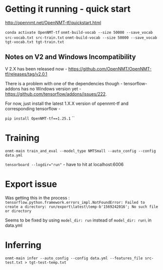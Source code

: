 # Getting it running - quick start
http://opennmt.net/OpenNMT-tf/quickstart.html

`conda activate OpenNMT-tf`
`onmt-build-vocab --size 50000 --save_vocab src-vocab.txt src-train.txt`
`onmt-build-vocab --size 50000 --save_vocab tgt-vocab.txt tgt-train.txt`

## Notes on V2 and Windows Incompatibility
V 2.X has been released now - https://github.com/OpenNMT/OpenNMT-tf/releases/tag/v2.0.1

There is a problem with one of the dependencies though - tensorflow-addons has no Windows version yet - https://github.com/tensorflow/addons/issues/222.

For now, just install the latest 1.X.X version of opennmt-tf and corresponding tensorflow -

`pip install OpenNMT-tf==1.25.1`
``



# Training
`onmt-main train_and_eval --model_type NMTSmall --auto_config --config data.yml`

`tensorboard --logdir="run"` - have to hit at localhost:6006

# Export issue
Was getting this in the process :
`tensorflow.python.framework.errors_impl.NotFoundError: Failed to create a directory: run/export\latest\temp-b'1569242016'; No such file or directory`

Seems to be fixed by using `model_dir: run` instead of `model_dir: run\` in data.yml

# Inferring
`onmt-main infer --auto_config --config data.yml --features_file src-test.txt > tgt-test-temp.txt`